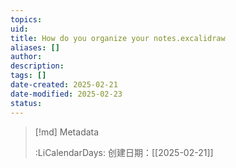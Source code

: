 ```yaml
---
topics: 
uid: 
title: How do you organize your notes.excalidraw
aliases: []
author: 
description: 
tags: []
date-created: 2025-02-21
date-modified: 2025-02-23
status: 
---
```


> [!md] Metadata
>
>
> :LiCalendarDays: 创建日期：[[2025-02-21]]
